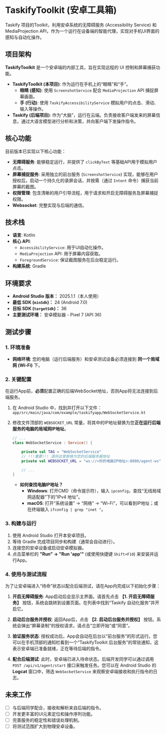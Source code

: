 # TaskifyToolkit (安卓工具箱)

Taskify 项目的Toolkit，利用安卓系统的无障碍服务 (Accessibility Service) 和 MediaProjection API，作为一个运行在设备端的智能代理，实现对手机UI界面的感知与自动化操作。

## 项目架构

**TaskifyToolkit** 是一个安卓端的内部工具，旨在实现远程的 UI 控制和屏幕捕获功能。

* **TaskifyToolkit (本项目)**: 作为运行在手机上的“眼睛”和“手”。
    * **眼睛 (感知)**: 使用 `ScreenshotService` 配合 `MediaProjection` API 捕捉屏幕画面。
    * **手 (行动)**: 使用 `TaskifyAccessibilityService` 模拟用户的点击、滑动、输入等操作。
* **Taskify (后端项目)**: 作为“大脑”，运行在云端。负责接收客户端发来的屏幕信息，通过大语言模型进行分析和决策，并向客户端下发操作指令。

## 核心功能

目前版本已实现以下核心功能：

* **无障碍服务**: 能够稳定运行，并提供了 `clickByText` 等基础API用于模拟用户点击。
* **屏幕捕捉服务**: 采用独立的前台服务 (`ScreenshotService`) 实现，能够在用户授权后，启动一个持久化的录屏会话，并按需（通过 `Intent` 命令）捕获当前屏幕的截图。
* **权限管理**: 包含清晰的用户引导流程，用于请求和开启无障碍服务及屏幕捕捉权限。
* **Websocket**: 完整实现与后端的通信。

## 技术栈

* **语言**: Kotlin
* **核心 API**:
    * `AccessibilityService`: 用于UI自动化操作。
    * `MediaProjection` API: 用于屏幕内容获取。
    * `ForegroundService`: 保证截图服务在后台稳定运行。
* **构建系统**: Gradle

## 环境要求

* **Android Studio 版本：** 2025.1.1（本人使用）
* **最低 SDK (`minSdk`)：** 24 (Android 7.0)
* **目标 SDK (`targetSdk`)：** 36
* **主要测试环境：** 安卓模拟器 - Pixel 7 (API 36)

## 测试步骤

### 1. 环境准备

- **网络环境**: 您的电脑（运行后端服务）和安卓测试设备必须连接到 **同一个局域网 (Wi-Fi)** 下。

### 2. 关键配置

在运行App前，**必须**配置正确的后端WebSocket地址，否则App将无法连接到后端服务。

1.  在 Android Studio 中，找到并打开以下文件：
    `app/src/main/java/com/example/taskifyapp/WebSocketService.kt`

2.  修改文件顶部的 `WEBSOCKET_URL` 常量，将其中的IP地址替换为您**正在运行后端服务的电脑的局域网IP地址**。

    ```kotlin
    // ...
    class WebSocketService : Service() {
    
        private val TAG = "WebSocketService"
        // !!!重要!!! 请将这里替换为您的后端服务器地址
        private val WEBSOCKET_URL = "ws://<你的电脑IP地址>:8080/agent-ws"
    
        // ...
    }
    ```

    * **如何查找电脑IP地址？**
        * **Windows**: 打开CMD（命令提示符），输入 `ipconfig`，查找“无线局域网适配器”下的“IPv4 地址”。
        * **macOS**: 打开“系统设置” -> “网络” -> “Wi-Fi”，可以看到IP地址；或在终端输入 `ifconfig | grep "inet "`。

### 3. 构建与运行

1.  使用 Android Studio 打开本安卓项目。
2.  等待 Gradle 完成项目同步和构建（通常会自动进行）。
3.  连接您的安卓设备或启动安卓模拟器。
4.  点击菜单栏的 **"Run" -> "Run 'app'"** (或使用快捷键 `Shift+F10`) 来安装并运行App。

### 4. 使用与测试流程

为了让安卓端进入“待命”状态以配合后端测试，请在App内完成以下初始化步骤：

1.  **开启无障碍服务**:
    App启动后会显示主界面。请首先点击 **【1. 开启无障碍服务】** 按钮，系统会跳转到设置页面。在列表中找到“Taskify 自动化服务”并开启它。

2.  **启动后台服务并授权**:
    返回App后，点击 **【2. 启动后台服务并授权】** 按钮。系统会弹出“屏幕录制”的授权请求，请点击“立即开始”或“同意”。

3.  **验证服务状态**:
    授权成功后，App会自动在后台以“前台服务”的形式运行。您可以在手机顶部的通知栏看到一个“TaskifyToolkit 后台服务”的常驻通知，这表示安卓端已准备就绪，正在等待后端的指令。

4.  **配合后端测试**:
    此时，安卓端已进入待命状态。后端开发同学可以通过调用 `POST /api/v1/agent/start` 接口来触发任务。您可以在 Android Studio 的 **Logcat** 窗口中，筛选 `WebSocketService` 来观察安卓端接收和执行指令的日志。

## 未来工作

* [ ] 与后端同学配合，接收和解析来自后端的指令。
* [ ] 开发更丰富的UI元素定位和操作序列功能。
* [ ] 完善服务的稳定性和错误处理机制。
* [ ] 将测试范围扩大到物理安卓设备。